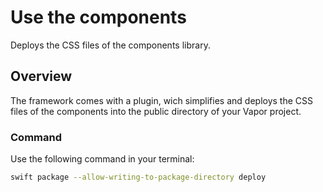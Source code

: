 # Use the components

Deploys the CSS files of the components library.

## Overview

The framework comes with a plugin, wich simplifies and deploys the CSS files of the components into the public directory of your Vapor project.

### Command

Use the following command in your terminal:

```sh
swift package --allow-writing-to-package-directory deploy
```
